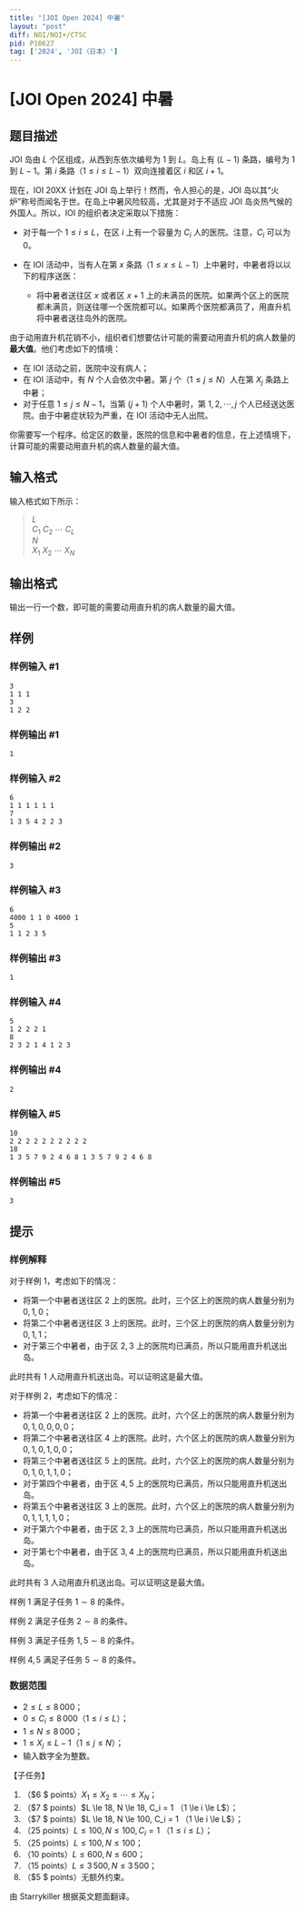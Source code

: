 ```yaml
---
title: "[JOI Open 2024] 中暑"
layout: "post"
diff: NOI/NOI+/CTSC
pid: P10627
tag: ['2024', 'JOI（日本）']
---
```

# [JOI Open 2024] 中暑
## 题目描述

JOI 岛由 $L$ 个区组成，从西到东依次编号为 $1$ 到 $L$。岛上有 $(L-1)$ 条路，编号为 $1$ 到 $L-1$。第 $i$ 条路（$1\le i\le L-1$）双向连接着区 $i$ 和区 $i+1$。

现在，IOI 20XX 计划在 JOI 岛上举行！然而，令人担心的是，JOI 岛以其“火炉”称号而闻名于世。在岛上中暑风险较高，尤其是对于不适应 JOI 岛炎热气候的外国人。所以，IOI 的组织者决定采取以下措施：

- 对于每一个 $1\le i\le L$，在区 $i$ 上有一个容量为 $C_i$ 人的医院。注意，$C_i$ 可以为 $0$。

- 在 IOI 活动中，当有人在第 $x$ 条路（$1\le x\le L-1$）上中暑时，中暑者将以以下的程序送医：
    - 将中暑者送往区 $x$ 或者区 $x+1$ 上的未满员的医院。如果两个区上的医院都未满员，则送往哪一个医院都可以。如果两个医院都满员了，用直升机将中暑者送往岛外的医院。

由于动用直升机花销不小，组织者们想要估计可能的需要动用直升机的病人数量的**最大值**。他们考虑如下的情境：

- 在 IOI 活动之前，医院中没有病人；
- 在 IOI 活动中，有 $N$ 个人会依次中暑。第 $j$ 个（$1\le j\le N$）人在第 $X_j$ 条路上中暑；
- 对于任意 $1\le j\le N-1$，当第 $(j+1)$ 个人中暑时，第 $1,2,\cdots,j$ 个人已经送达医院。由于中暑症状较为严重，在 IOI 活动中无人出院。

你需要写一个程序。给定区的数量，医院的信息和中暑者的信息，在上述情境下，计算可能的需要动用直升机的病人数量的最大值。

## 输入格式

输入格式如下所示：
> $L$\
> $C_1$ $C_2$ $\cdots$ $C_L$ \
> $N$\
> $X_1$ $X_2$ $\cdots$ $X_N$
## 输出格式

输出一行一个数，即可能的需要动用直升机的病人数量的最大值。
## 样例

### 样例输入 #1
```
3
1 1 1
3
1 2 2
```
### 样例输出 #1
```
1
```
### 样例输入 #2
```
6
1 1 1 1 1 1
7
1 3 5 4 2 2 3
```
### 样例输出 #2
```
3
```
### 样例输入 #3
```
6
4000 1 1 0 4000 1
5
1 1 2 3 5
```
### 样例输出 #3
```
1
```
### 样例输入 #4
```
5
1 2 2 2 1
8
2 3 2 1 4 1 2 3
```
### 样例输出 #4
```
2
```
### 样例输入 #5
```
10
2 2 2 2 2 2 2 2 2 2
18
1 3 5 7 9 2 4 6 8 1 3 5 7 9 2 4 6 8
```
### 样例输出 #5
```
3
```
## 提示

### 样例解释

对于样例 $1$，考虑如下的情况：

- 将第一个中暑者送往区 $2$ 上的医院。此时，三个区上的医院的病人数量分别为 $0,1,0$；
- 将第二个中暑者送往区 $3$ 上的医院。此时，三个区上的医院的病人数量分别为 $0,1,1$；
- 对于第三个中暑者，由于区 $2,3$ 上的医院均已满员，所以只能用直升机送出岛。

此时共有 $1$ 人动用直升机送出岛。可以证明这是最大值。

对于样例 $2$，考虑如下的情况：

- 将第一个中暑者送往区 $2$ 上的医院。此时，六个区上的医院的病人数量分别为 $0,1,0,0,0,0$；
- 将第二个中暑者送往区 $4$ 上的医院。此时，六个区上的医院的病人数量分别为 $0,1,0,1,0,0$；
- 将第三个中暑者送往区 $5$ 上的医院。此时，六个区上的医院的病人数量分别为 $0,1,0,1,1,0$；
- 对于第四个中暑者，由于区 $4,5$ 上的医院均已满员，所以只能用直升机送出岛。
- 将第五个中暑者送往区 $3$ 上的医院。此时，六个区上的医院的病人数量分别为 $0,1,1,1,1,0$；
- 对于第六个中暑者，由于区 $2,3$ 上的医院均已满员，所以只能用直升机送出岛。
- 对于第七个中暑者，由于区 $3,4$ 上的医院均已满员，所以只能用直升机送出岛。

此时共有 $3$ 人动用直升机送出岛。可以证明这是最大值。

样例 $1$ 满足子任务 $1\sim 8$ 的条件。

样例 $2$ 满足子任务 $2\sim 8$ 的条件。

样例 $3$ 满足子任务 $1,5\sim 8$ 的条件。

样例 $4,5$ 满足子任务 $5\sim 8$ 的条件。

### 数据范围

- $2 \le L \le 8\,000$；
- $0 \le C_i \le 8\,000$（$1 \le i \le L$）；
- $1 \le N \le 8\,000$；
- $1 \le X_j \le L − 1$（$1 \le j \le N$）；
- 输入数字全为整数。

【子任务】

1. （$6 $ points）$X_1 \le X_2 \le\cdots\le X_N$；
2. （$7 $ points）$L \le 18, N \le 18, C_i = 1 $（$1 \le i \le L$）；
3. （$7 $ points）$L \le 18, N \le 100, C_i = 1 $（$1 \le i \le L$）；
4. （$25$  points）$L \le 100, N \le 100, C_i = 1$ （$1 \le i \le L$）；
5. （$25$  points）$L \le 100, N \le 100$；
6. （$10$  points）$L \le 600, N \le 600$；
7. （$15$  points）$L \le 3\,500, N \le 3\,500$；
8. （$5 $ points）无额外约束。

由 Starrykiller 根据英文题面翻译。
